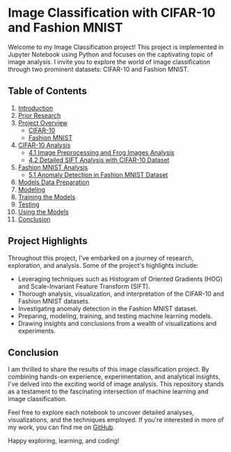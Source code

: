# Image Classification with CIFAR-10 and Fashion MNIST

Welcome to my Image Classification project! This project is implemented in Jupyter Notebook using Python and focuses on the captivating topic of image analysis. I invite you to explore the world of image classification through two prominent datasets: CIFAR-10 and Fashion MNIST.

## Table of Contents

1. [Introduction](#introduction)
2. [Prior Research](#prior-research)
3. [Project Overview](#project-overview)
    - [CIFAR-10](#cifar-10)
    - [Fashion MNIST](#fashion-mnist)
4. [CIFAR-10 Analysis](pages/4.%20CIFAR-10_Experiment.ipynb)
    - [4.1 Image Preprocessing and Frog Images Analysis](pages/4.1%20Frog_Images_Analysis.ipynb)
    - [4.2 Detailed SIFT Analysis with CIFAR-10 Dataset](pages/4.2%20CIFAR10_SIFT_Image_Analysis_Techniques_and_Insights.ipynb)
5. [Fashion MNIST Analysis](pages/5.%20Fashion_MNIST_Analysis.ipynb)
    - [5.1 Anomaly Detection in Fashion MNIST Dataset](pages/5.1%20Anomaly_Detection_in_Fashion_MNIST_Dataset.ipynb)
6. [Models Data Preparation](pages/6.%20Data%20Preparation.ipynb)
7. [Modeling](pages/7.%20Modeling.ipynb)
8. [Training the Models](pages/8.%20Training%20the%20Models.ipynb)
9. [Testing](pages/9.%20Testing%20and%20Performance%20Analysis.ipynb)
10. [Using the Models](pages/10.%20Using%20Models.ipynb)
11. [Conclusion](#conclusion)

## Project Highlights

Throughout this project, I've embarked on a journey of research, exploration, and analysis. Some of the project's highlights include:

- Leveraging techniques such as Histogram of Oriented Gradients (HOG) and Scale-Invariant Feature Transform (SIFT).
- Thorough analysis, visualization, and interpretation of the CIFAR-10 and Fashion MNIST datasets.
- Investigating anomaly detection in the Fashion MNIST dataset.
- Preparing, modeling, training, and testing machine learning models.
- Drawing insights and conclusions from a wealth of visualizations and experiments.

## Conclusion

I am thrilled to share the results of this image classification project. By combining hands-on experience, experimentation, and analytical insights, I've delved into the exciting world of image analysis. This repository stands as a testament to the fascinating intersection of machine learning and image classification.

Feel free to explore each notebook to uncover detailed analyses, visualizations, and the techniques employed. If you're interested in more of my work, you can find me on [GitHub](https://github.com/your-username).

Happy exploring, learning, and coding!
